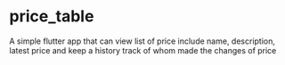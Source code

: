 # price_table
A simple flutter app that can view list of price include name, description, latest price and keep a history track of whom made the changes of price
